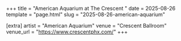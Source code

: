 +++
title = "American Aquarium at The Crescent "
date = 2025-08-26
template = "page.html"
slug = "2025-08-26-american-aquarium"

[extra]
artist = "American Aquarium"
venue = "Crescent Ballroom"
venue_url = "https://www.crescentphx.com/"
+++
